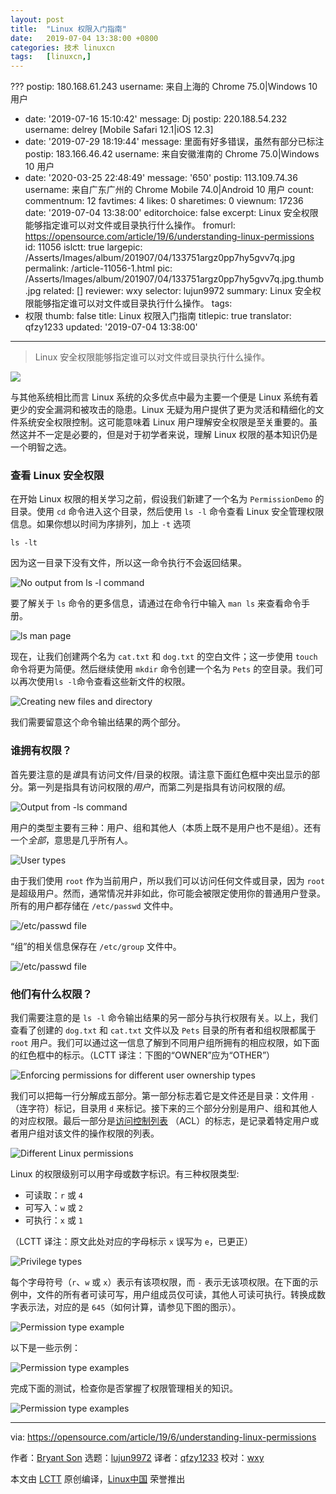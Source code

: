```yaml
---
layout: post
title:	"Linux 权限入门指南"
date:	2019-07-04 13:38:00 +0800 
categories:	技术 linuxcn 
tags:	[linuxcn,]
---
```


???
  postip: 180.168.61.243
  username: 来自上海的 Chrome 75.0|Windows 10 用户
- date: '2019-07-16 15:10:42'
  message: Dj
  postip: 220.188.54.232
  username: delrey [Mobile Safari 12.1|iOS 12.3]
- date: '2019-07-29 18:19:44'
  message: 里面有好多错误，虽然有部分已标注
  postip: 183.166.46.42
  username: 来自安徽淮南的 Chrome 75.0|Windows 10 用户
- date: '2020-03-25 22:48:49'
  message: '650'
  postip: 113.109.74.36
  username: 来自广东广州的 Chrome Mobile 74.0|Android 10 用户
count:
  commentnum: 12
  favtimes: 4
  likes: 0
  sharetimes: 0
  viewnum: 17236
date: '2019-07-04 13:38:00'
editorchoice: false
excerpt: Linux 安全权限能够指定谁可以对文件或目录执行什么操作。
fromurl: https://opensource.com/article/19/6/understanding-linux-permissions
id: 11056
islctt: true
largepic: /Asserts/Images/album/201907/04/133751argz0pp7hy5gvv7q.jpg
permalink: /article-11056-1.html
pic: /Asserts/Images/album/201907/04/133751argz0pp7hy5gvv7q.jpg.thumb.jpg
related: []
reviewer: wxy
selector: lujun9972
summary: Linux 安全权限能够指定谁可以对文件或目录执行什么操作。
tags:
- 权限
thumb: false
title: Linux 权限入门指南
titlepic: true
translator: qfzy1233
updated: '2019-07-04 13:38:00'
---


> 
> Linux 安全权限能够指定谁可以对文件或目录执行什么操作。
> 
> 
> 


![](/Asserts/Images/album/201907/04/133751argz0pp7hy5gvv7q.jpg)


与其他系统相比而言 Linux 系统的众多优点中最为主要一个便是 Linux 系统有着更少的安全漏洞和被攻击的隐患。Linux 无疑为用户提供了更为灵活和精细化的文件系统安全权限控制。这可能意味着 Linux 用户理解安全权限是至关重要的。虽然这并不一定是必要的，但是对于初学者来说，理解 Linux 权限的基本知识仍是一个明智之选。


### 查看 Linux 安全权限


在开始 Linux 权限的相关学习之前，假设我们新建了一个名为 `PermissionDemo` 的目录。使用 `cd` 命令进入这个目录，然后使用 `ls -l` 命令查看 Linux 安全管理权限信息。如果你想以时间为序排列，加上 `-t` 选项



```
ls -lt
```

因为这一目录下没有文件，所以这一命令执行不会返回结果。


![No output from ls -l command](/Asserts/Images/album/201907/04/133824onqym0wm7koo4mju.jpg "No output from ls -l command")


要了解关于 `ls` 命令的更多信息，请通过在命令行中输入 `man ls` 来查看命令手册。


![ls man page](/Asserts/Images/album/201907/04/133825mz87qpm8yfl1ltyp.jpg "ls man page")


现在，让我们创建两个名为 `cat.txt` 和 `dog.txt` 的空白文件；这一步使用 `touch` 命令将更为简便。然后继续使用 `mkdir` 命令创建一个名为 `Pets` 的空目录。我们可以再次使用`ls -l`命令查看这些新文件的权限。


![Creating new files and directory](/Asserts/Images/album/201907/04/133826gpy5pmznz2pkm2ok.jpg "Creating new files and directory")


我们需要留意这个命令输出结果的两个部分。


### 谁拥有权限？


首先要注意的是*谁*具有访问文件/目录的权限。请注意下面红色框中突出显示的部分。第一列是指具有访问权限的*用户*，而第二列是指具有访问权限的*组*。


![Output from -ls command](/Asserts/Images/album/201907/04/133827vze76p5y2ht2yphp.jpg "Output from -ls command")


用户的类型主要有三种：用户、组和其他人（本质上既不是用户也不是组）。还有一个*全部*，意思是几乎所有人。


![User types](/Asserts/Images/album/201907/04/133832zvk4onr9sorilrli.jpg "User types")


由于我们使用 `root` 作为当前用户，所以我们可以访问任何文件或目录，因为 `root` 是超级用户。然而，通常情况并非如此，你可能会被限定使用你的普通用户登录。所有的用户都存储在 `/etc/passwd` 文件中。


![/etc/passwd file](/Asserts/Images/album/201907/04/133835fyhfihwy1mwndm1q.jpg "/etc/passwd file")


“组”的相关信息保存在 `/etc/group` 文件中。


![/etc/passwd file](/Asserts/Images/album/201907/04/133838s9tle7z7971gl1tu.jpg "/etc/passwd file")


### 他们有什么权限？


我们需要注意的是 `ls -l` 命令输出结果的另一部分与执行权限有关。以上，我们查看了创建的 `dog.txt` 和 `cat.txt` 文件以及 `Pets` 目录的所有者和组权限都属于 `root` 用户。我们可以通过这一信息了解到不同用户组所拥有的相应权限，如下面的红色框中的标示。（LCTT 译注：下图的“OWNER”应为“OTHER”）


![Enforcing permissions for different user ownership types](/Asserts/Images/album/201907/04/133840xaxqsq0wjwotogsz.jpg "Enforcing permissions for different user ownership types")


我们可以把每一行分解成五部分。第一部分标志着它是文件还是目录：文件用 `-`（连字符）标记，目录用 `d` 来标记。接下来的三个部分分别是用户、组和其他人的对应权限。最后一部分是[访问控制列表](https://en.wikipedia.org/wiki/Access-control_list) （ACL）的标志，是记录着特定用户或者用户组对该文件的操作权限的列表。


![Different Linux permissions](/Asserts/Images/album/201907/04/133844ous5itzx4ss775xx.jpg "Different Linux permissions")


Linux 的权限级别可以用字母或数字标识。有三种权限类型:


* 可读取：`r` 或 `4`
* 可写入：`w` 或 `2`
* 可执行：`x` 或 `1`


（LCTT 译注：原文此处对应的字母标示 `x` 误写为 `e`，已更正）


![Privilege types](/Asserts/Images/album/201907/04/133849yw1qpeekn1zwqw11.jpg "Privilege types")


每个字母符号（`r`、`w` 或 `x`）表示有该项权限，而 `-` 表示无该项权限。在下面的示例中，文件的所有者可读可写，用户组成员仅可读，其他人可读可执行。转换成数字表示法，对应的是 `645`（如何计算，请参见下图的图示）。


![Permission type example](/Asserts/Images/album/201907/04/133852x81q1jltqytqy11r.jpg "Permission type example")


以下是一些示例：


![Permission type examples](/Asserts/Images/album/201907/04/133858u4iaszl7nmm7riln.jpg "Permission type examples")


完成下面的测试，检查你是否掌握了权限管理相关的知识。


![Permission type examples](/Asserts/Images/album/201907/04/133902qnlp9b9bezzbu2q9.jpg "Permission type examples")




---


via: <https://opensource.com/article/19/6/understanding-linux-permissions>


作者：[Bryant Son](https://opensource.com/users/brson/users/greg-p/users/tj) 选题：[lujun9972](https://github.com/lujun9972) 译者：[qfzy1233](https://github.com/qfzy1233) 校对：[wxy](https://github.com/wxy)


本文由 [LCTT](https://github.com/LCTT/TranslateProject) 原创编译，[Linux中国](https://linux.cn/) 荣誉推出

